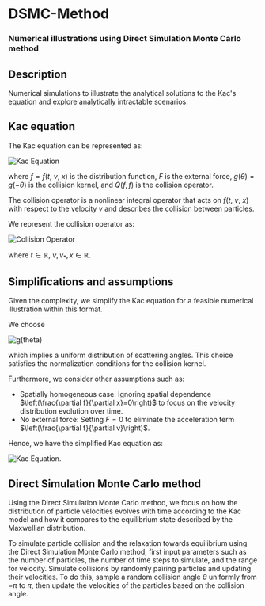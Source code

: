 # DSMC-Method

 ### Numerical illustrations using Direct Simulation Monte Carlo method

<h2>Description</h2>
Numerical simulations to illustrate the analytical solutions to the Kac's equation
and explore analytically intractable scenarios.
<br />

<h2>Kac equation</h2>

The Kac equation can be represented as:

![Kac Equation](https://latex.codecogs.com/svg.latex?\frac{\partial&space;f}{\partial&space;t}&space;+&space;v\&space;\frac{\partial&space;f}{\partial&space;x}&space;+&space;F\&space;\frac{\partial&space;f}{\partial&space;v}&space;=&space;Q(f,f))

where $f = f(t,\ v,\ x)$ is the distribution function, $F$ is the external force, $g(\theta) = g( - \theta)$ is the collision kernel, and $Q(f, f)$ is the collision operator.

The collision operator is a nonlinear integral operator that acts on $f(t,\ v,\ x)$ with respect to the velocity $v$ and describes the collision between particles.

We represent the collision operator as:

![Collision Operator](https://latex.codecogs.com/svg.latex?Q(f,f)&space;=&space;\int_{-&space;\infty}^{\infty}{\int_{-&space;\pi}^{\pi}{g(\theta)f(v'\&space;)f(v_{*}'\&space;)&space;d\theta\&space;dv_{*}}}&space;-&space;\int_{-&space;\infty}^{\infty}{\int_{-&space;\pi}^{\pi}{g(\theta)f(v)f(v_{*}\&space;)&space;d\theta\&space;dv_{*}}})

where $t \in \mathbb{R}$, $v,v_{*},x \in \mathbb{R}$.



<h2>Simplifications and assumptions</h2>

Given the complexity, we simplify the Kac equation for a feasible numerical illustration within this format.

We choose

![g(theta)](https://latex.codecogs.com/svg.latex?g(\theta)=\frac{1}{2\pi},\%20%5Clabel%7Beq%3A%20g%7D)

which implies a uniform distribution of scattering angles. This choice satisfies the normalization conditions for the collision kernel.

Furthermore, we consider other assumptions such as:

- Spatially homogeneous case: Ignoring spatial dependence $\left(\frac{\partial f}{\partial x}=0\right)$ to focus on the velocity distribution evolution over time.
- No external force: Setting $F=0$ to eliminate the acceleration term $\left(\frac{\partial f}{\partial v}\right)$.

Hence, we have the simplified Kac equation as:

![Kac Equation](https://latex.codecogs.com/svg.latex?\frac{\partial&space;f}{\partial&space;t}&space;=&space;Q(f,f)).

<h2>Direct Simulation Monte Carlo method</h2>

Using the Direct Simulation Monte Carlo method, we focus on how the distribution of particle velocities evolves with time according to the Kac model and how it compares to the equilibrium state described by the Maxwellian distribution.
<br />

To simulate particle collision and the relaxation towards equilibrium using the Direct Simulation Monte Carlo method, first input parameters such as the number of particles, the number of time steps to simulate, and the range for velocity. Simulate collisions by randomly pairing particles and updating their velocities. To do this, sample a random collision angle $\theta$ uniformly from $-\pi$ to $\pi$, then update the velocities of the particles based on the collision angle.
